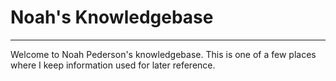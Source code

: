 # Noah's Knowledgebase

---

Welcome to Noah Pederson's knowledgebase. This is one of a few places where I
keep information used for later reference.
